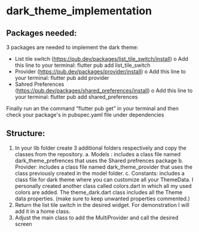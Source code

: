 # dark_theme_implementation


## Packages needed:
3 packages are needed to implement the dark theme:
-	List tile switch (https://pub.dev/packages/list_tile_switch/install)
  o	Add this line to 	your terminal: flutter pub add list_tile_switch
-	Provider (https://pub.dev/packages/provider/install)
  o	Add this line to your terminal: flutter pub add provider
-	Sahred Preferences (https://pub.dev/packages/shared_preferences/install)
  o	Add this line to your terminal: flutter pub add shared_preferences

Finally run an  the command “flutter pub get” in your terminal and then check your package's in pubspec.yaml file under dependencies

## Structure:
1.	In your lib folder create 3 additional folders respectively and copy the classes from the repository.
  a.	Models : includes a class file named dark_theme_prefrences that uses the Shared prefrences package
  b.	Provider: includes a class file named dark_theme_provider that uses the class previously created in the model folder.
  c.	Constants: includes a class file for dark theme where you can customize all your ThemeData. I personally created another class called colors.dart in which all my used colors are added. The theme_dark.dart class includes all the Theme data properties. (make sure to keep unwanted properties commented.)
2.	Return the list tile switch in the desired widget. For demonstration I will add it in a home class.
3.	Adjust the main class to add the MultiProvider and call the desired screen
